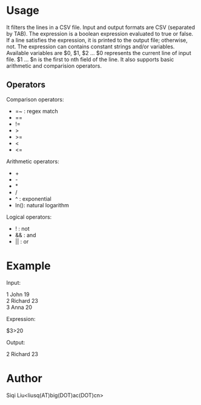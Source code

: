 # Usage

It filters the lines in a CSV file. Input and output formats are CSV (separated by TAB). The expression is a boolean expression evaluated to true or false. If a line satisfies the expression, it is printed to the output file; otherwise, not.  The expression can contains constant strings and/or variables. Available variables are $0, $1, $2 ... $0 represents the current line of input file. $1 ... $n is the first to nth field of the line. It also supports basic arithmetic and comparision operators.

## Operators

Comparison operators:  

* =~ : regex match  
* ==  
* !=  
* \>  
* \>=  
* <  
* <=  

Arithmetic operators:  

* \+  
* \-  
* \*  
* /  
* ^ : exponential  
* ln(): natural logarithm  

Logical operators:  

* \! : not  
* && : and  
* || : or  

# Example

Input:  

1	John	19  
2	Richard	23  
3	Anna	20  

Expression:

$3>20  

Output:

2	Richard	23  

# Author

Siqi Liu<liusq(AT)big(DOT)ac(DOT)cn>
